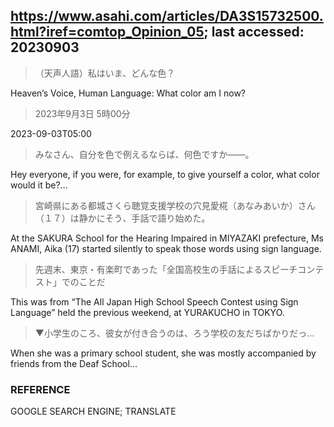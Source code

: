 ## https://www.asahi.com/articles/DA3S15732500.html?iref=comtop_Opinion_05; last accessed: 20230903

>（天声人語）私はいま、どんな色？

Heaven’s Voice, Human Language: What color am I now?

> 2023年9月3日 5時00分

2023-09-03T05:00

> みなさん、自分を色で例えるならば、何色ですか――。

Hey everyone, if you were, for example, to give yourself a color, what color would it be?…

> 宮崎県にある都城さくら聴覚支援学校の穴見愛椛（あなみあいか）さん（１７）は静かにそう、手話で語り始めた。

At the SAKURA School for the Hearing Impaired in MIYAZAKI prefecture, Ms ANAMI, Aika (17) started silently to speak those words using sign language.

> 先週末、東京・有楽町であった「全国高校生の手話によるスピーチコンテスト」でのことだ

This was from “The All Japan High School Speech Contest using Sign Language” held the previous weekend, at YURAKUCHO in TOKYO.

> ▼小学生のころ、彼女が付き合うのは、ろう学校の友だちばかりだっ…

When she was a primary school student, she was mostly accompanied by friends from the Deaf School…

### REFERENCE

GOOGLE SEARCH ENGINE; TRANSLATE
